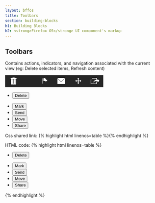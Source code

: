 ```yaml
---
layout: bffos
title: Toolbars
section: building-blocks
h1: Building Blocks
h2: <strong>Firefox OS</strong> UI component's markup
---
```


## Toolbars

Contains actions, indicators, and navigation associated with the current view (eg: Delete selected items, Refresh content)

<div>
  <section class="example">
    <img src="../images/BB/toolbars.jpg" alt="Toolbars (Image replacing code)"/>
    <article class="frame">
      <div role="toolbar">
        <ul>
          <li><button class="pack-icon-delete">Delete</button></li>
        </ul>
        <ul>
          <li><button class="pack-icon-mark">Mark</button></li>
          <li><button class="pack-icon-send">Send</button></li>
          <li><button class="pack-icon-move">Move</button></li>
          <li><button class="pack-icon-share">Share</button></li>
        </ul>
      </div>
    </article>
  </section>

  <label>Css shared link:</label>
  {% highlight html linenos=table %}<link rel="stylesheet" type="text/css" href="shared/style_unstable/toolbars.css">{% endhighlight %}

  <label>HTML code:</label>
  {% highlight html linenos=table %}
<div role="toolbar">
  <ul>
    <li><button class="pack-icon-delete">Delete</button></li>
  </ul>
  <ul>
    <li><button class="pack-icon-mark">Mark</button></li>
    <li><button class="pack-icon-send">Send</button></li>
    <li><button class="pack-icon-move">Move</button></li>
    <li><button class="pack-icon-share">Share</button></li>
  </ul>
</div>{% endhighlight %}
</div>